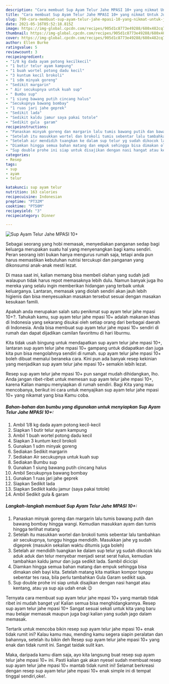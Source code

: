 ```yaml
---
description: "Cara membuat Sup Ayam Telur Jahe MPASI 10+ yang nikmat Untuk Jualan"
title: "Cara membuat Sup Ayam Telur Jahe MPASI 10+ yang nikmat Untuk Jualan"
slug: 799-cara-membuat-sup-ayam-telur-jahe-mpasi-10-yang-nikmat-untuk-jualan
date: 2021-05-16T05:52:18.815Z
image: https://img-global.cpcdn.com/recipes/905d1c8773e49288/680x482cq70/sup-ayam-telur-jahe-mpasi-10-foto-resep-utama.jpg
thumbnail: https://img-global.cpcdn.com/recipes/905d1c8773e49288/680x482cq70/sup-ayam-telur-jahe-mpasi-10-foto-resep-utama.jpg
cover: https://img-global.cpcdn.com/recipes/905d1c8773e49288/680x482cq70/sup-ayam-telur-jahe-mpasi-10-foto-resep-utama.jpg
author: Ellen Burke
ratingvalue: 5
reviewcount: 3
recipeingredient:
- "1/8 kg dada ayam potong kecilkecil"
- "1 butir telur ayam kampung"
- "1 buah wortel potong dadu kecil"
- "3 kuntum kecil brokoli"
- "1 sdm minyak goreng"
- "Sedikit margarin"
- " Air secukupnya untuk kuah sup"
- " Bumbu sup"
- "1 siung bawang putih cincang halus"
- "Secukupnya bawang bombay"
- "1 ruas jari jahe geprek"
- "Sedikit lada"
- "Sedikit kaldu jamur saya pakai totole"
- "Sedikit gula  garam"
recipeinstructions:
- "Panaskan minyak goreng dan margarin lalu tumis bawang putih dan bawang bombay hingga wangi. Kemudian masukkan ayam dan tumis hingga terlihat matang"
- "Setelah itu masukkan wortel dan brokoli tumis sebentar lalu tambahkan air secukupnya, tunggu hingga mendidih. Masukkan jahe yg sudah digeprek (masukin sekalian waktu ditumis juga boleh)"
- "Setelah air mendidih tuangkan ke dalam sup telur yg sudah dikocok lalu aduk aduk dan telur menyebar menjadi serat serat halus, kemudian tambahkan kaldu jamur dan juga sedikit lada. Sambil dicicipi"
- "Diamkan hingga semua bahan matang dan empuk sehingga bisa dimakan oleh bayi kita. Setelah matang kita matikan kompor tunggu sebentar tes rasa, bila perlu tambahkan Gula Garam sedikit saja."
- "Sup double prohe ini siap untuk disajikan dengan nasi hangat atau kentang, atau ya sup aja udah enak 😉"
categories:
- Resep
tags:
- sup
- ayam
- telur

katakunci: sup ayam telur 
nutrition: 163 calories
recipecuisine: Indonesian
preptime: "PT32M"
cooktime: "PT50M"
recipeyield: "3"
recipecategory: Dinner

---
```



![Sup Ayam Telur Jahe MPASI 10+](https://img-global.cpcdn.com/recipes/905d1c8773e49288/680x482cq70/sup-ayam-telur-jahe-mpasi-10-foto-resep-utama.jpg)

Sebagai seorang yang hobi memasak, menyediakan panganan sedap bagi keluarga merupakan suatu hal yang menyenangkan bagi kamu sendiri. Peran seorang istri bukan hanya mengurus rumah saja, tetapi anda pun harus memastikan kebutuhan nutrisi tercukupi dan panganan yang dikonsumsi anak-anak mesti lezat.

Di masa  saat ini, kalian memang bisa membeli olahan yang sudah jadi walaupun tidak harus repot memasaknya lebih dulu. Namun banyak juga lho mereka yang selalu ingin memberikan hidangan yang terbaik untuk keluarganya. Lantaran, memasak yang diolah sendiri akan jauh lebih higienis dan bisa menyesuaikan masakan tersebut sesuai dengan masakan kesukaan famili. 



Apakah anda merupakan salah satu penikmat sup ayam telur jahe mpasi 10+?. Tahukah kamu, sup ayam telur jahe mpasi 10+ adalah makanan khas di Indonesia yang sekarang disukai oleh setiap orang dari berbagai daerah di Indonesia. Anda bisa membuat sup ayam telur jahe mpasi 10+ sendiri di rumah dan dapat dijadikan camilan favoritmu di hari liburmu.

Kita tidak usah bingung untuk mendapatkan sup ayam telur jahe mpasi 10+, lantaran sup ayam telur jahe mpasi 10+ gampang untuk didapatkan dan juga kita pun bisa mengolahnya sendiri di rumah. sup ayam telur jahe mpasi 10+ boleh dibuat memalui beraneka cara. Kini pun ada banyak resep kekinian yang menjadikan sup ayam telur jahe mpasi 10+ semakin lebih lezat.

Resep sup ayam telur jahe mpasi 10+ pun sangat mudah dihidangkan, lho. Anda jangan ribet-ribet untuk memesan sup ayam telur jahe mpasi 10+, karena Kalian mampu menyiapkan di rumah sendiri. Bagi Kita yang mau mencobanya, berikut ini cara untuk menyajikan sup ayam telur jahe mpasi 10+ yang nikamat yang bisa Kamu coba.

<!--inarticleads1-->

##### Bahan-bahan dan bumbu yang digunakan untuk menyiapkan Sup Ayam Telur Jahe MPASI 10+:

1. Ambil 1/8 kg dada ayam potong kecil-kecil
1. Siapkan 1 butir telur ayam kampung
1. Ambil 1 buah wortel potong dadu kecil
1. Siapkan 3 kuntum kecil brokoli
1. Gunakan 1 sdm minyak goreng
1. Sediakan Sedikit margarin
1. Sediakan  Air secukupnya untuk kuah sup
1. Sediakan  Bumbu sup
1. Gunakan 1 siung bawang putih cincang halus
1. Ambil Secukupnya bawang bombay
1. Gunakan 1 ruas jari jahe geprek
1. Siapkan Sedikit lada
1. Siapkan Sedikit kaldu jamur (saya pakai totole)
1. Ambil Sedikit gula &amp; garam




<!--inarticleads2-->

##### Langkah-langkah membuat Sup Ayam Telur Jahe MPASI 10+:

1. Panaskan minyak goreng dan margarin lalu tumis bawang putih dan bawang bombay hingga wangi. Kemudian masukkan ayam dan tumis hingga terlihat matang
1. Setelah itu masukkan wortel dan brokoli tumis sebentar lalu tambahkan air secukupnya, tunggu hingga mendidih. Masukkan jahe yg sudah digeprek (masukin sekalian waktu ditumis juga boleh)
1. Setelah air mendidih tuangkan ke dalam sup telur yg sudah dikocok lalu aduk aduk dan telur menyebar menjadi serat serat halus, kemudian tambahkan kaldu jamur dan juga sedikit lada. Sambil dicicipi
1. Diamkan hingga semua bahan matang dan empuk sehingga bisa dimakan oleh bayi kita. Setelah matang kita matikan kompor tunggu sebentar tes rasa, bila perlu tambahkan Gula Garam sedikit saja.
1. Sup double prohe ini siap untuk disajikan dengan nasi hangat atau kentang, atau ya sup aja udah enak 😉




Ternyata cara membuat sup ayam telur jahe mpasi 10+ yang mantab tidak ribet ini mudah banget ya! Kalian semua bisa menghidangkannya. Resep sup ayam telur jahe mpasi 10+ Sangat sesuai sekali untuk kita yang baru mau belajar memasak maupun juga bagi kalian yang sudah jago dalam memasak.

Tertarik untuk mencoba bikin resep sup ayam telur jahe mpasi 10+ enak tidak rumit ini? Kalau kamu mau, mending kamu segera siapin peralatan dan bahannya, setelah itu bikin deh Resep sup ayam telur jahe mpasi 10+ yang enak dan tidak rumit ini. Sangat taidak sulit kan. 

Maka, daripada kamu diam saja, ayo kita langsung buat resep sup ayam telur jahe mpasi 10+ ini. Pasti kalian gak akan nyesel sudah membuat resep sup ayam telur jahe mpasi 10+ mantab tidak rumit ini! Selamat berkreasi dengan resep sup ayam telur jahe mpasi 10+ enak simple ini di tempat tinggal sendiri,oke!.

